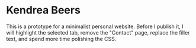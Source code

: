 # Kendrea Beers

This is a prototype for a minimalist personal website. Before I publish it, I will highlight the selected tab, remove the "Contact" page, replace the filler text, and spend more time polishing the CSS. 
